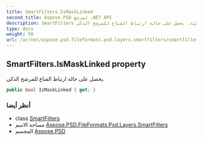 ```yaml
---
title: SmartFilters.IsMaskLinked
second_title: Aspose.PSD لمرجع .NET API
description: SmartFilters ملكية. يحصل على حالة ارتباط القناع للمرشح الذكي.
type: docs
weight: 50
url: /ar/net/aspose.psd.fileformats.psd.layers.smartfilters/smartfilters/ismasklinked/
---
```

## SmartFilters.IsMaskLinked property

يحصل على حالة ارتباط القناع للمرشح الذكي.

```csharp
public bool IsMaskLinked { get; }
```

### أنظر أيضا

* class [SmartFilters](../)
* مساحة الاسم [Aspose.PSD.FileFormats.Psd.Layers.SmartFilters](../../smartfilters/)
* المجسم [Aspose.PSD](../../../)


